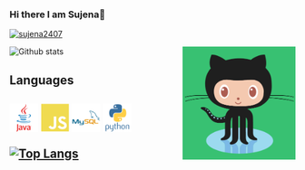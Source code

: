 ### Hi there I am Sujena👋

<p> <a href="https://github.com/ryo-ma/github-profile-trophy"><img src="https://github-profile-trophy.vercel.app/?username=sujena2407" alt="sujena2407" /></a> </p>



![Github stats](https://github-readme-stats.vercel.app/api?username=sujena2407&show_icons=true&hide_border=true&theme=radical) <img src="https://raw.githubusercontent.com/Potential17/Potential17/master/github-logo-octocat-.gif" height="200px" align="right">


<h2>Languages<h2>
  <img src="https://github.com/devicons/devicon/blob/master/icons/java/java-original-wordmark.svg" alt="Java logo" width="50px" height="50px" >  
  <img src="https://github.com/devicons/devicon/blob/master/icons/javascript/javascript-plain.svg" alt="Javascript logo" width="50px" height="50px" >  
   <img src="https://github.com/devicons/devicon/blob/master/icons/mysql/mysql-original-wordmark.svg" alt="Mysql logo" width="50px" height="50px" >  
  <img src="https://github.com/devicons/devicon/blob/master/icons/python/python-original-wordmark.svg" alt="Mysql logo" width="50px" height="50px" >  
  
  
 [![Top Langs](https://github-readme-stats.vercel.app/api/top-langs/?username=sujena2407&layout=compact&theme=radical)](https://github.com/sujena2407/github-readme-stats)

<!--
**sujena2407/sujena2407** is a ✨ _special_ ✨ repository because its `README.md` (this file) appears on your GitHub profile.

Here are some ideas to get you started:

- 🔭 I’m currently working on ...
- 🌱 I’m currently learning ...
- 👯 I’m looking to collaborate on ...
- 🤔 I’m looking for help with ...
- 💬 Ask me about ...
- 📫 How to reach me: ...
- 😄 Pronouns: ...
- ⚡ Fun fact: ...
-->
